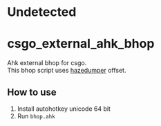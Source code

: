 # Undetected

# csgo_external_ahk_bhop
Ahk external bhop for csgo. <br>
This bhop script uses [hazedumper](https://github.com/frk1/hazedumper) offset.

## How to use
1. Install autohotkey unicode 64 bit
2. Run `bhop.ahk`
